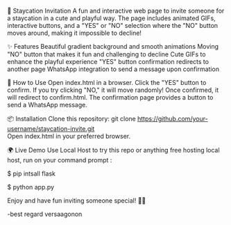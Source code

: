 💖 Staycation Invitation
A fun and interactive web page to invite someone for a staycation in a cute and playful way. The page includes animated GIFs, interactive buttons, and a "YES" or "NO" selection where the "NO" button moves around, making it impossible to decline!

✨ Features
Beautiful gradient background and smooth animations
Moving "NO" button that makes it fun and challenging to decline
Cute GIFs to enhance the playful experience
"YES" button confirmation redirects to another page
WhatsApp integration to send a message upon confirmation

🚀 How to Use
Open index.html in a browser.
Click the "YES" button to confirm.
If you try clicking "NO," it will move randomly!
Once confirmed, it will redirect to confirm.html.
The confirmation page provides a button to send a WhatsApp message.

📦 Installation
Clone this repository:
git clone https://github.com/your-username/staycation-invite.git  
Open index.html in your preferred browser.

🌍 Live Demo
Use Local Host to try this repo or anything free hosting 
local host, run on your command prompt  : 

$ pip intsall flask

$ python app.py 

Enjoy and have fun inviting someone special! 🥰💖

-best regard versaagonon
